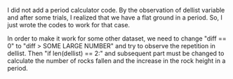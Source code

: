 I did not add a period calculator code. By the observation of dellist variable and after some trials, I realized that we have a flat ground in a period. So, I just wrote the codes to work for that case.

In order to make it work for some other dataset, we need to change "diff == 0" to "diff > SOME LARGE NUMBER" and try to observe the repetition in dellist. Then "if len(dellist) == 2:" and subsequent part must be changed to calculate the number of rocks fallen and the increase in the rock height in a period.
